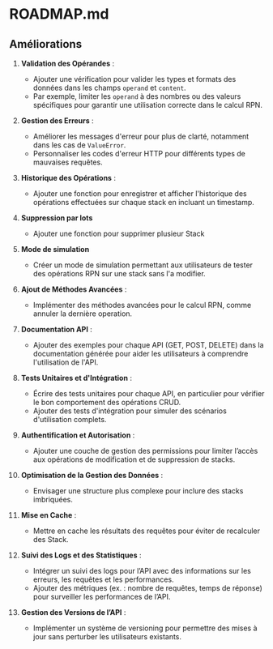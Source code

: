 # ROADMAP.md

## Améliorations
1. **Validation des Opérandes** : 
   - Ajouter une vérification pour valider les types et formats des données dans les champs `operand` et `content`.
   - Par exemple, limiter les `operand` à des nombres ou des valeurs spécifiques pour garantir une utilisation correcte dans le calcul RPN.

2. **Gestion des Erreurs** :
   - Améliorer les messages d'erreur pour plus de clarté, notamment dans les cas de `ValueError`.
   - Personnaliser les codes d'erreur HTTP pour différents types de mauvaises requêtes.

3. **Historique des Opérations** :
   - Ajouter une fonction pour enregistrer et afficher l'historique des opérations effectuées sur chaque stack en incluant un timestamp.

4. **Suppression par lots**
    - Ajouter une fonction pour supprimer plusieur Stack
   
5. **Mode de simulation**
    - Créer un mode de simulation permettant aux utilisateurs de tester des opérations RPN sur une stack sans l'a modifier.
   
6. **Ajout de Méthodes Avancées** :
   - Implémenter des méthodes avancées pour le calcul RPN, comme annuler la dernière operation.

7. **Documentation API** :
   - Ajouter des exemples pour chaque API (GET, POST, DELETE) dans la documentation générée pour aider les utilisateurs à comprendre l'utilisation de l'API.

8. **Tests Unitaires et d'Intégration** :
   - Écrire des tests unitaires pour chaque API, en particulier pour vérifier le bon comportement des opérations CRUD.
   - Ajouter des tests d'intégration pour simuler des scénarios d'utilisation complets.

9. **Authentification et Autorisation** :
   - Ajouter une couche de gestion des permissions pour limiter l’accès aux opérations de modification et de suppression de stacks.

10. **Optimisation de la Gestion des Données** :
    - Envisager une structure plus complexe pour inclure des stacks imbriquées.

11. **Mise en Cache** :
    - Mettre en cache les résultats des requêtes pour éviter de recalculer des Stack.

12. **Suivi des Logs et des Statistiques** :
    - Intégrer un suivi des logs pour l’API avec des informations sur les erreurs, les requêtes et les performances.
    - Ajouter des métriques (ex. : nombre de requêtes, temps de réponse) pour surveiller les performances de l’API.

13. **Gestion des Versions de l’API** :
    - Implémenter un système de versioning pour permettre des mises à jour sans perturber les utilisateurs existants.


